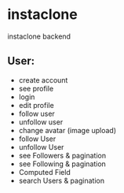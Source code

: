 # instaclone

instaclone backend

## User:

- create account
- see profile
- login
- edit profile
- follow user
- unfollow user
- change avatar (image upload)
- follow User
- unfollow User
- see Followers & pagination
- see Following & pagination
- Computed Field
- search Users & pagination
